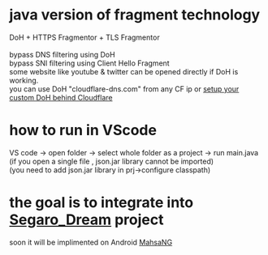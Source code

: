 # java version of fragment technology
DoH + HTTPS Fragmentor + TLS Fragmentor<br><br>
bypass DNS filtering using DoH<br>
bypass SNI filtering using Client Hello Fragment<br>
some website like youtube & twitter can be opened directly if DoH is working.<br>
you can use DoH "cloudflare-dns.com" from any CF ip or [setup your custom DoH behind Cloudflare](https://github.com/GFW-knocker/gfw_resist_HTTPS_proxy/tree/main/Direct_DoH/How_Make_Our_DoH)<br>

# how to run in VScode
VS code -> open folder -> select whole folder as a project -> run main.java<br>
(if you open a single file , json.jar library cannot be imported)<br>
(you need to add json.jar library in prj->configure classpath)<br>


# the goal is to integrate into [Segaro_Dream](https://github.com/GFW-knocker/Segaro_Dream/) project
soon it will be implimented on Android [MahsaNG](https://github.com/GFW-knocker/MahsaNG) <br>




